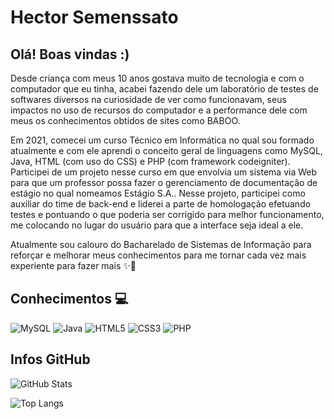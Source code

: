 
# Hector Semenssato

## Olá! Boas vindas :) 

Desde criança com meus 10 anos gostava muito de tecnologia e com o computador que eu tinha, acabei fazendo dele um laboratório de testes de softwares diversos na curiosidade de ver como funcionavam, seus impactos no uso de recursos do computador e a performance dele com meus  os conhecimentos obtidos de sites como BABOO.

Em 2021, comecei um curso Técnico em Informática no qual sou formado atualmente e com ele aprendi o conceito geral de linguagens como MySQL, Java, HTML (com uso do CSS) e PHP (com framework codeigniter). Participei de um projeto nesse curso em que envolvia um sistema via Web para que um professor possa fazer o gerenciamento de documentação de estágio no qual nomeamos Estágio S.A.. Nesse projeto, participei como auxiliar do time de back-end e liderei a parte de homologação efetuando testes e pontuando o que poderia ser corrigido para melhor funcionamento, me colocando no lugar do usuário para que a interface seja ideal a ele.

Atualmente sou calouro do Bacharelado de Sistemas de Informação para reforçar e melhorar meus conhecimentos para me tornar cada vez mais experiente para fazer mais ✨🚀

## Conhecimentos 💻
![MySQL](https://img.shields.io/badge/MySQL-00000F?style=for-the-badge&logo=mysql&logoColor=white)
![Java](https://img.shields.io/badge/java-%23ED8B00.svg?style=for-the-badge&logo=openjdk&logoColor=white)
![HTML5](https://img.shields.io/badge/HTML5-E34F26?style=for-the-badge&logo=html5&logoColor=white)
![CSS3](https://img.shields.io/badge/CSS3-1572B6?style=for-the-badge&logo=css3&logoColor=white)
![PHP](https://img.shields.io/badge/PHP-777BB4?style=for-the-badge&logo=php&logoColor=white)

## Infos GitHub
![GitHub Stats](https://github-readme-stats.vercel.app/api?username=HectorSemenssato&theme=transparent&bg_color=000&border_color=30A3DC&show_icons=true&icon_color=30A3DC&title_color=E94D5F&text_color=FFF)

![Top Langs](https://github-readme-stats-git-masterrstaa-rickstaa.vercel.app/api/top-langs/?username=HectorSemenssato&layout=compact&bg_color=000&border_color=30A3DC&title_color=E94D5F&text_color=FFF)
